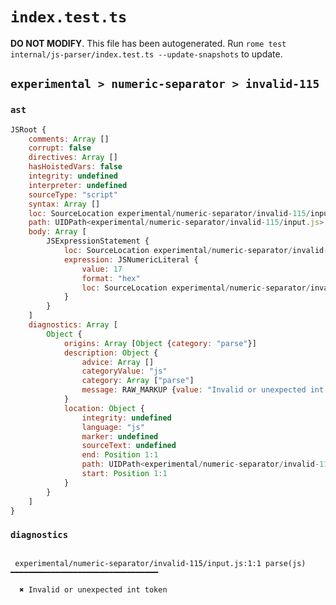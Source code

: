 # `index.test.ts`

**DO NOT MODIFY**. This file has been autogenerated. Run `rome test internal/js-parser/index.test.ts --update-snapshots` to update.

## `experimental > numeric-separator > invalid-115`

### `ast`

```javascript
JSRoot {
	comments: Array []
	corrupt: false
	directives: Array []
	hasHoistedVars: false
	integrity: undefined
	interpreter: undefined
	sourceType: "script"
	syntax: Array []
	loc: SourceLocation experimental/numeric-separator/invalid-115/input.js 1:0-2:0
	path: UIDPath<experimental/numeric-separator/invalid-115/input.js>
	body: Array [
		JSExpressionStatement {
			loc: SourceLocation experimental/numeric-separator/invalid-115/input.js 1:0-1:9
			expression: JSNumericLiteral {
				value: 17
				format: "hex"
				loc: SourceLocation experimental/numeric-separator/invalid-115/input.js 1:1-1:8
			}
		}
	]
	diagnostics: Array [
		Object {
			origins: Array [Object {category: "parse"}]
			description: Object {
				advice: Array []
				categoryValue: "js"
				category: Array ["parse"]
				message: RAW_MARKUP {value: "Invalid or unexpected int token"}
			}
			location: Object {
				integrity: undefined
				language: "js"
				marker: undefined
				sourceText: undefined
				end: Position 1:1
				path: UIDPath<experimental/numeric-separator/invalid-115/input.js>
				start: Position 1:1
			}
		}
	]
}
```

### `diagnostics`

```

 experimental/numeric-separator/invalid-115/input.js:1:1 parse(js) ━━━━━━━━━━━━━━━━━━━━━━━━━━━━━━━━━

  ✖ Invalid or unexpected int token


```
